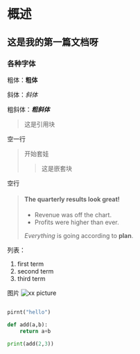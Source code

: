 # 概述

## 这是我的第一篇文档呀

### 各种字体

粗体：**粗体**

斜体：*斜体*

粗斜体：***粗斜体***

>这是引用块  

空一行

>开始套娃
>>这是嵌套块  

空行

> #### The quarterly results look great!
>
> - Revenue was off the chart.
> - Profits were higher than ever.
>
> *Everything* is going according to **plan**.  

列表：

1. first term
2. second term
3. third term  

图片
![xx picture](/数值代数/lab1/屏幕截图%202024-09-06%20222836.png)  

```python {cmd="node"}

pirnt("hello")

def add(a,b):
    return a+b

print(add(2,3))
```  